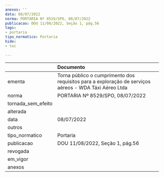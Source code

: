 ```yaml
---
anexos: ''
data: 08/07/2022
norma: PORTARIA Nº 8529/SPO, 08/07/2022
publicacao: DOU 11/08/2022, Seção 1, pág.56
tags:
- portaria
tipo_normatico: Portaria
hide: 
- toc 
 
---
```


|                    | Documento                                                                                             |
|:-------------------|:------------------------------------------------------------------------------------------------------|
| ementa             | Torna público o cumprimento dos requisitos para a exploração de serviços aéreos - WDA Táxi Aéreo Ltda |
| norma              | PORTARIA Nº 8529/SPO, 08/07/2022                                                                      |
| tornada_sem_efeito |                                                                                                       |
| alterada           |                                                                                                       |
| data               | 08/07/2022                                                                                            |
| outros             |                                                                                                       |
| tipo_normatico     | Portaria                                                                                              |
| publicacao         | DOU 11/08/2022, Seção 1, pág.56                                                                       |
| revogada           |                                                                                                       |
| em_vigor           |                                                                                                       |
| anexos             |                                                                                                       |